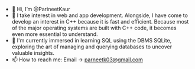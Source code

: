 - 👋 Hi, I’m @ParineetKaur
- 👀 I take interest in web and app development. Alongside, I have come to develop an interest in C++ because it is fast and efficient. Because most of the major operating systems are built with C++ code, it becomes even more essential to understand.
- 🌱 I'm currently immersed in learning SQL using the DBMS SQLite, exploring the art of managing and querying databases to uncover valuable insights.  
- 📫 How to reach me: Email -> parneetk03@gmail.com
